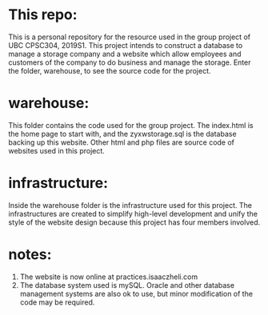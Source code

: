 # This repo:
This is a personal repository for the resource used in the group project of UBC CPSC304, 2019S1. This project intends to construct a database to manage a storage company and a website which allow employees and customers of the company to do business and manage the storage. Enter the folder, warehouse, to see the source code for the project.

# warehouse:
This folder contains the code used for the group project.  The index.html is the home page to start with, and the zyxwstorage.sql is the database backing up this website. Other html and php files are source code of websites used in this project. 

# infrastructure:
Inside the warehouse folder is the infrastructure used for this project. The infrastructures are created to simplify high-level development and unify the style of the website design because this project has four members involved. 

# notes:
1. The website is now online at practices.isaaczheli.com
2. The database system used is mySQL. Oracle and other database management systems are also ok to use, but minor modification of the code may be required.

